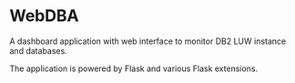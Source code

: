 WebDBA
======

A dashboard application with web interface to monitor DB2 LUW instance and databases.

The application is powered by Flask and various Flask extensions.
